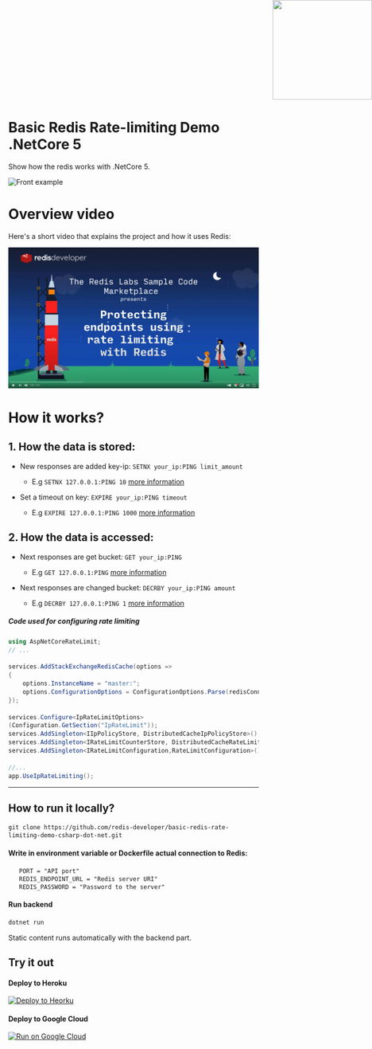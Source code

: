 ﻿<div style="position: absolute; top: 0px; right: 0px;">
    <img width="200" height="200" src="https://redislabs.com/wp-content/uploads/2020/12/RedisLabs_Illustration_HomepageHero_v4.svg">
</div>
<div style="height: 150px"></div>

# Basic Redis Rate-limiting Demo .NetCore 5

Show how the redis works with .NetCore 5.

![Front example](docs/preview.png)

# Overview video

Here's a short video that explains the project and how it uses Redis:

[![Watch the video on YouTube](docs/YTThumbnail.png)](https://www.youtube.com/watch?v=_mFWjk7ONa8)

# How it works?

## 1. How the data is stored:

- New responses are added key-ip: `SETNX your_ip:PING limit_amount`

  - E.g `SETNX 127.0.0.1:PING 10`
    <a href="https://redis.io/commands/setnx">more information</a>

- Set a timeout on key: `EXPIRE your_ip:PING timeout`
  - E.g `EXPIRE 127.0.0.1:PING 1000`
    <a href="https://redis.io/commands/expire">more information</a>

## 2. How the data is accessed:

- Next responses are get bucket: `GET your_ip:PING`

  - E.g `GET 127.0.0.1:PING`
    <a href="https://redis.io/commands/get">more information</a>

- Next responses are changed bucket: `DECRBY your_ip:PING amount`

  - E.g `DECRBY 127.0.0.1:PING 1`
    <a href="https://redis.io/commands/decrby">more information</a>

##### Code used for configuring rate limiting

```C#
using AspNetCoreRateLimit;
// ...

services.AddStackExchangeRedisCache(options =>
{
    options.InstanceName = "master:";
    options.ConfigurationOptions = ConfigurationOptions.Parse(redisConnectionUrl);
});

services.Configure<IpRateLimitOptions>
(Configuration.GetSection("IpRateLimit"));
services.AddSingleton<IIpPolicyStore, DistributedCacheIpPolicyStore>();
services.AddSingleton<IRateLimitCounterStore, DistributedCacheRateLimitCounterStore>();
services.AddSingleton<IRateLimitConfiguration,RateLimitConfiguration>();

//...
app.UseIpRateLimiting();
```

---

## How to run it locally?

```
git clone https://github.com/redis-developer/basic-redis-rate-limiting-demo-csharp-dot-net.git
```

#### Write in environment variable or Dockerfile actual connection to Redis:

```
   PORT = "API port"
   REDIS_ENDPOINT_URL = "Redis server URI"
   REDIS_PASSWORD = "Password to the server"
```

#### Run backend

```sh
dotnet run
```

Static сontent runs automatically with the backend part.

## Try it out

#### Deploy to Heroku

<p>
    <a href="https://heroku.com/deploy" target="_blank">
        <img src="https://www.herokucdn.com/deploy/button.svg" alt="Deploy to Heorku" />
    </a>
</p>

#### Deploy to Google Cloud

<p>
    <a href="https://deploy.cloud.run" target="_blank">
        <img src="https://deploy.cloud.run/button.svg" alt="Run on Google Cloud" width="150px"/>
    </a>
</p>
